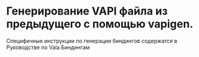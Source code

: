 # Генерирование VAPI файла из предыдущего с помощью vapigen.

Специфичные инструкции по генерации биндингов содержатся в Руководстве по Vala Биндингам

